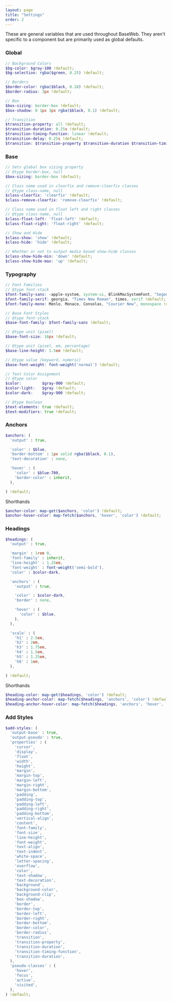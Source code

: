 ```yaml
---
layout: page
title: "Settings"
order: 2
---
```


These are general variables that are used throughout BaseWeb. They aren't specific to a component but are primarily used as global defaults.

<div id="toc" class="toc"></div>

<section id="var-global" class="docs-item" markdown="1">

### Global

```scss
// Background Colors
$bg-color: $gray-100 !default;
$bg-selection: rgba($green, 0.25) !default;

// Borders
$border-color: rgba($black, 0.10) !default;
$border-radius: 3px !default;

// Box
$box-sizing: border-box !default;
$box-shadow: 0 1px 3px rgba($black, 0.1) !default;

// Transition
$transition-property: all !default;
$transition-duration: 0.25s !default;
$transition-timing-function: linear !default;
$transition-delay: 0.25s !default;
$transition: $transition-property $transition-duration $transition-timing-function !default;
```

</section><!-- .docs-item -->

<section id="var-base" class="docs-item" markdown="1">

### Base

```scss
// Sets global box sizing property
// @type border-box, null
$box-sizing: border-box !default;

// Class name used in clearfix and remove-clearfix classes
// @type class-name, null
$class-clearfix: 'clearfix' !default;
$class-remove-clearfix: 'remove-clearfix' !default;

// Class name used in float left and right classes
// @type class-name, null
$class-float-left: 'float-left' !default;
$class-float-right: 'float-right' !default;

// Show and Hide
$class-show: 'show' !default;
$class-hide: 'hide' !default;

// Whether or not to output media based show-hide classes
$class-show-hide-min: 'down' !default;
$class-show-hide-max: 'up' !default;
```

</section><!-- .docs-item -->

<section id="var-typography" class="docs-item" markdown="1">

### Typography

```scss
// Font Families
// @type font-stack
$font-family-sans: -apple-system, system-ui, BlinkMacSystemFont, "Segoe UI", "Roboto", "Helvetica Neue", Arial, sans-serif !default;
$font-family-serif: georgia, "Times New Roman", times, serif !default;
$font-family-mono: Menlo, Monaco, Consolas, "Courier New", monospace !default;

// Base Font Styles
// @type font-stack
$base-font-family: $font-family-sans !default;

// @type unit (pixel)
$base-font-size: 16px !default;

// @type unit (pixel, em, percentage)
$base-line-height: 1.5em !default;

// @type value (keyword, numeric)
$base-font-weight: font-weight('normal') !default;

// Text Color Assignment
// @type color
$color:         $gray-900 !default;
$color-light:   $gray !default;
$color-dark:    $gray-900 !default;

// @type boolean
$text-elements: true !default;
$text-modifiers: true !default;
```

</section><!-- .docs-item -->

<section id="map-anchors" class="docs-item" markdown="1">

### Anchors

```scss
$anchors: (
  'output' : true,

  'color' : $blue,
  'border-bottom' : 1px solid rgba($black, 0.1),
  'text-decoration' : none,

  'hover' : (
    'color' : $blue-700,
    'border-color' : inherit,
  ),

) !default;
```

<p class="subheading">Shorthands</p>

```scss
$anchor-color: map-get($anchors, 'color') !default;
$anchor-hover-color: map-fetch($anchors, 'hover', 'color') !default;
```

</section><!-- .docs-item -->

<section id="map-headings" class="docs-item" markdown="1">

### Headings

```scss
$headings: (
  'output' : true,

  'margin' : 1rem 0,
  'font-family' : inherit,
  'line-height' : 1.25em,
  'font-weight' : font-weight('semi-bold'),
  'color' : $color-dark,

  'anchors' : (
    'output' : true,

    'color' : $color-dark,
    'border' : none,

    'hover' : (
      'color' : $blue,
    ),
  ),

  'scale' : (
    'h1' : 2.5em,
    'h2' : 2em,
    'h3' : 1.75em,
    'h4' : 1.5em,
    'h5' : 1.25em,
    'h6' : 1em,
  ),

) !default;
```

<p class="subheading">Shorthands</p>

```scss
$heading-color: map-get($headings, 'color') !default;
$heading-anchor-color: map-fetch($headings, 'anchors', 'color') !default;
$heading-anchor-hover-color: map-fetch($headings, 'anchors', 'hover', 'color') !default;
```

</section><!-- .docs-item -->

<section id="map-add-styles" class="docs-item" markdown="1">

### Add Styles

```scss
$add-styles: (
  'output-base' : true,
  'output-pseudo' : true,
  'properties' : (
    'cursor',
    'display',
    'float',
    'width',
    'height',
    'margin',
    'margin-top',
    'margin-left',
    'margin-right',
    'margin-bottom',
    'padding',
    'padding-top',
    'padding-left',
    'padding-right',
    'padding-bottom',
    'vertical-align',
    'content',
    'font-family',
    'font-size',
    'line-height',
    'font-weight',
    'text-align',
    'text-indent',
    'white-space',
    'letter-spacing',
    'overflow',
    'color',
    'text-shadow',
    'text-decoration',
    'background',
    'background-color',
    'background-clip',
    'box-shadow',
    'border',
    'border-top',
    'border-left',
    'border-right',
    'border-bottom',
    'border-color',
    'border-radius',
    'transition',
    'transition-property',
    'transition-duration',
    'transition-timing-function',
    'transition-duration',
  ),
  'pseudo-classes' : (
    'hover',
    'focus',
    'active',
    'visited',
  ),
) !default;
```

</section><!-- .docs-item -->
